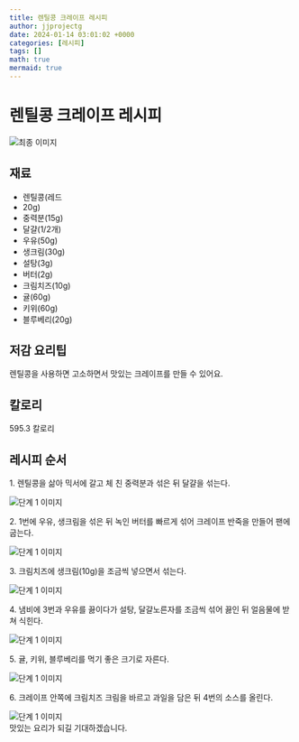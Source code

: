 ```yaml
---
title: 렌틸콩 크레이프 레시피
author: jjprojectg
date: 2024-01-14 03:01:02 +0000
categories: [레시피]
tags: []
math: true
mermaid: true
---
```

<meta name="og:type" content="website"/>
<meta charset="UTF-8"/>
<div class="header">
  <h1>렌틸콩 크레이프 레시피</h1>
</div>

<div class="container my-4">
  <div class="row">
    <div class="col-12 col-md-6">
      <div class="recipe-image">
        <img src="http://www.foodsafetykorea.go.kr/uploadimg/cook/10_01117_2.png" class="step-image" alt="최종 이미지"/>
      </div>
    </div>
    <div class="col-12 col-md-6">
      <div class="ingredients">
        <h2>재료</h2>
        <ul class="card">
          <li> 렌틸콩(레드 </li>
          <li>  20g) </li>
          <li>  중력분(15g) </li>
          <li> 달걀(1/2개) </li>
          <li>  우유(50g) </li>
          <li>  생크림(30g) </li>
          <li> 설탕(3g) </li>
          <li>  버터(2g) </li>
          <li>  크림치즈(10g) </li>
          <li> 귤(60g) </li>
          <li>  키위(60g) </li>
          <li>  블루베리(20g) </li>
</ul>
      </div>
    </div>
    <div class="col-12 col-md-6">
      <div class="ingredients">
        <h2>저감 요리팁</h2>
        <div class="card"> 
          <p>
            렌틸콩을 사용하면 고소하면서 맛있는 크레이프를 만들 수 있어요.
          </p>
        </div>
      </div>
      <div class="ingredients">
        <h2>칼로리</h2>
        <div class="card"> 
          <p>
            595.3 칼로리
          </p>
        </div>
      </div>
    </div>
  </div>

  <h2 class="my-4">레시피 순서</h2>
  <div class="card recipe-card">
    <div class="card-body recipe-step">
      <p class="card-text step-description">1. 렌틸콩을 삶아 믹서에 갈고 체 친 중력분과 섞은 뒤 달걀을 섞는다.</p>
      <img src="http://www.foodsafetykorea.go.kr/uploadimg/cook/20_01117_1.JPG" alt="단계 1 이미지" class="step-image"/>
    </div>
  </div>
  <div class="card recipe-card">
    <div class="card-body recipe-step">
      <p class="card-text step-description">2. 1번에 우유, 생크림을 섞은 뒤 녹인 버터를 빠르게 섞어 크레이프 반죽을 만들어 팬에 굽는다.</p>
      <img src="http://www.foodsafetykorea.go.kr/uploadimg/cook/20_01117_2.JPG" alt="단계 1 이미지" class="step-image"/>
    </div>
  </div>
  <div class="card recipe-card">
    <div class="card-body recipe-step">
      <p class="card-text step-description">3. 크림치즈에 생크림(10g)을 조금씩 넣으면서 섞는다.</p>
      <img src="http://www.foodsafetykorea.go.kr/uploadimg/cook/20_01117_3.JPG" alt="단계 1 이미지" class="step-image"/>
    </div>
  </div>
  <div class="card recipe-card">
    <div class="card-body recipe-step">
      <p class="card-text step-description">4. 냄비에 3번과 우유를 끓이다가 설탕, 달걀노른자를 조금씩 섞어 끓인 뒤 얼음물에 받쳐 식힌다.</p>
      <img src="http://www.foodsafetykorea.go.kr/uploadimg/cook/20_01117_4.JPG" alt="단계 1 이미지" class="step-image"/>
    </div>
  </div>
  <div class="card recipe-card">
    <div class="card-body recipe-step">
      <p class="card-text step-description">5. 귤, 키위, 블루베리를 먹기 좋은 크기로 자른다.</p>
      <img src="http://www.foodsafetykorea.go.kr/uploadimg/cook/20_01117_5.JPG" alt="단계 1 이미지" class="step-image"/>
    </div>
  </div>
  <div class="card recipe-card">
    <div class="card-body recipe-step">
      <p class="card-text step-description">6. 크레이프 안쪽에 크림치즈 크림을 바르고 과일을 담은 뒤 4번의 소스를 올린다.</p>
      <img src="http://www.foodsafetykorea.go.kr/uploadimg/cook/20_01117_6.JPG" alt="단계 1 이미지" class="step-image"/>
    </div>
  </div>

</div>
맛있는 요리가 되길 기대하겠습니다.
